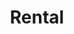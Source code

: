 ---
menu:
  main:
    weight: 4

title: Rental
description: We rent jet skis and apartments in the center of Balestrand. Perfect for short day trips in the local area.
intro: Here you will find an overview of our rental offers. We are also helpful with rental cars or suggestions for nice day trips in the area. Send an inquiry by e-mail or when booking one of our apartments.
image: /images/jetski/IMG_0834.jpg

items:
- title: Apartments
  text: We rent out apartments in the center of Balestrand. Perfect for short stays in Balestrand.
  image: 
    src: /images/holmen.jpg
  
  link: 
    href: /en/leiligheter
    text: See our apartments

- title: Jet skis
  text: 2 Sea-Doo SPARK (TRIXX 2) and 2 Sea-Doo SPARK (TRIXX 3) personal jet skis for rent in the center of Balestrand. Contact us for a reservation.
  image:
    src: /images/jetski/IMG_0834.jpg

  price: "2 hours: NOK 1400 - 4 hours: NOK 1900 - Price can be negotiated if shorter / longer times are desired."

---